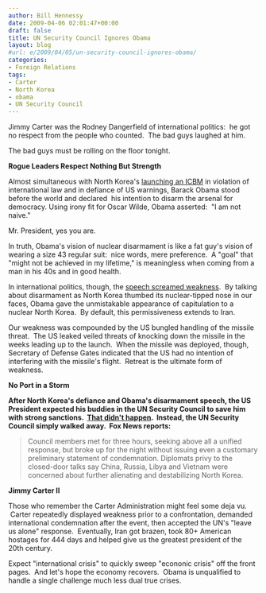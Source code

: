 ```yaml
---
author: Bill Hennessy
date: 2009-04-06 02:01:47+00:00
draft: false
title: UN Security Council Ignores Obama
layout: blog
#url: e/2009/04/05/un-security-council-ignores-obama/
categories:
- Foreign Relations
tags:
- Carter
- North Korea
- obama
- UN Security Council
---
```


Jimmy Carter was the Rodney Dangerfield of international politics:  he got no respect from the people who counted.  The bad guys laughed at him.  

The bad guys must be rolling on the floor tonight.

**Rogue Leaders Respect Nothing But Strength**

Almost simultaneous with North Korea's [launching an ICBM](https://michellemalkin.com/2009/04/05/and-now-for-the-ineffectual-protestations-from-the-world/) in violation of international law and in defiance of US warnings, Barack Obama stood before the world and declared  his intention to disarm the arsenal for democracy. Using irony fit for Oscar Wilde, Obama asserted:  "I am not naive." 

Mr. President, yes you are.

In truth, Obama's vision of nuclear disarmament is like a fat guy's vision of wearing a size 43 regular suit:  nice words, mere preference.  A "goal" that "might not be achieved in my lifetime," is meaningless when coming from a man in his 40s and in good health.   

In international politics, though, the [speech screamed weakness](https://www.foxnews.com/politics/2009/04/05/obama-pledges-lead-world-nuclear-free-future/).  By talking about disarmament as North Korea thumbed its nuclear-tipped nose in our faces, Obama gave the unmistakable appearance of capitulation to a nuclear North Korea.  By default, this permissiveness extends to Iran.  

Our weakness was compounded by the US bungled handling of the missile threat.  The US leaked veiled threats of knocking down the missile in the weeks leading up to the launch.  When the missile was deployed, though, Secretary of Defense Gates indicated that the US had no intention of interfering with the missile's flight.  Retreat is the ultimate form of weakness.

**No Port in a Storm**

**After North Korea's defiance and Obama's disarmament speech, the US President expected his buddies in the UN Security Council to save him with strong sanctions.  [That didn't happen](https://www.foxnews.com/politics/first100days/2009/04/05/obama-urges-action-decision-meeting-n-korea-launch/).  Instead, the UN Security Council simply walked away.  Fox News reports:**


> 

> 
> Council members met for three hours, seeking above all a unified response, but broke up for the night without issuing even a customary preliminary statement of condemnation. Diplomats privy to the closed-door talks say China, Russia, Libya and Vietnam were concerned about further alienating and destabilizing North Korea.
> 
> 





**Jimmy Carter II**







Those who remember the Carter Administration might feel some deja vu.  Carter repeatedly displayed weakness prior to a confrontation, demanded international condemnation after the event, then accepted the UN's "leave us alone" response.  Eventually, Iran got brazen, took 80+ American hostages for 444 days and helped give us the greatest president of the 20th century.







Expect "international crisis" to quickly sweep "econonic crisis" off the front pages.  And let's hope the economy recovers.  Obama is unqualified to handle a single challenge much less dual true crises.  
